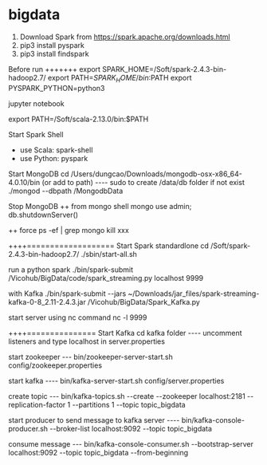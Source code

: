 # bigdata

1. Download Spark from https://spark.apache.org/downloads.html
2. pip3 install pyspark
3. pip3 install findspark

Before run +++++++
export SPARK_HOME=/Soft/spark-2.4.3-bin-hadoop2.7/
export PATH=$SPARK_HOME/bin:$PATH
export PYSPARK_PYTHON=python3

jupyter notebook


export PATH=/Soft/scala-2.13.0/bin:$PATH

Start Spark Shell
+ use Scala:  spark-shell
+ use Python: pyspark

Start MongoDB
cd /Users/dungcao/Downloads/mongodb-osx-x86_64-4.0.10/bin (or add to path)
---- sudo to create /data/db folder if not exist
./mongod --dbpath /MongodbData


Stop MongoDB
++ from mongo shell
mongo
use admin;
db.shutdownServer()

++ force
ps -ef | grep mongo
kill xxx

++++===================
Start Spark standardlone
cd /Soft/spark-2.4.3-bin-hadoop2.7/
./sbin/start-all.sh

run a python spark
./bin/spark-submit /Vicohub/BigData/code/spark_streaming.py localhost 9999


with Kafka
./bin/spark-submit --jars ~/Downloads/jar_files/spark-streaming-kafka-0-8_2.11-2.4.3.jar /Vicohub/BigData/Spark_Kafka.py


start server using nc command
nc -l 9999

++++===============
Start Kafka
cd kafka folder
---- uncomment listeners and type localhost in server.properties

start zookeeper  --- bin/zookeeper-server-start.sh config/zookeeper.properties

start kafka ---- bin/kafka-server-start.sh config/server.properties

create topic --- bin/kafka-topics.sh --create --zookeeper localhost:2181 --replication-factor 1 --partitions 1 --topic topic_bigdata

start producer to send message to kafka server ---- bin/kafka-console-producer.sh --broker-list localhost:9092 --topic topic_bigdata

consume message --- bin/kafka-console-consumer.sh --bootstrap-server localhost:9092 --topic topic_bigdata --from-beginning
